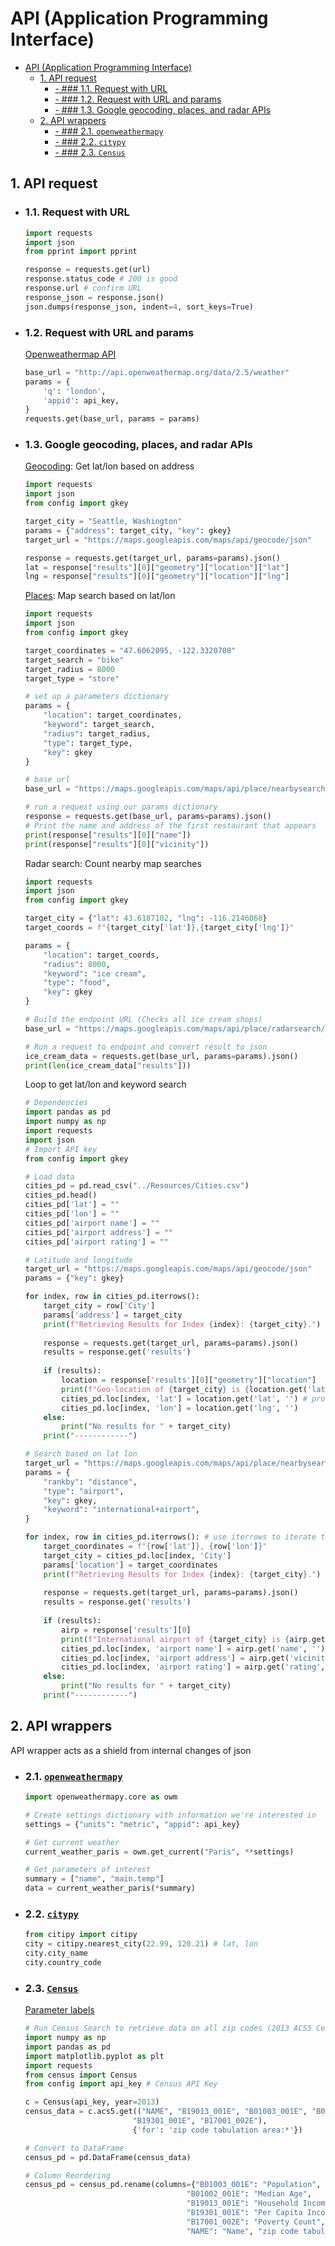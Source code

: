 # API (Application Programming Interface)

<!-- TOC -->

- [API (Application Programming Interface)](#api-application-programming-interface)
    - [1. API request](#1-api-request)
        - [- ### 1.1. Request with URL](#11-request-with-url)
        - [- ### 1.2. Request with URL and params](#12-request-with-url-and-params)
        - [- ### 1.3. Google geocoding, places, and radar APIs](#13-google-geocoding--places--and-radar-apis)
    - [2. API wrappers](#2-api-wrappers)
        - [- ### 2.1. `openweathermapy`](#21-openweathermapyhttp---openweathermapyreadthedocsio-en-latest)
        - [- ### 2.2. `citypy`](#22-citypyhttps---githubcom-wingchen-citipy)
        - [- ### 2.3. `Census`](#23-censushttps---githubcom-commercedataservice-census-wrapper)

<!-- /TOC -->

## 1. API request

- ### 1.1. Request with URL

    ```python
    import requests
    import json
    from pprint import pprint

    response = requests.get(url)
    response.status_code # 200 is good
    response.url # confirm URL
    response_json = response.json()
    json.dumps(response_json, indent=4, sort_keys=True)
    ```

- ### 1.2. Request with URL and params

    [Openweathermap API]((https://openweathermap.org/api))

    ```python
    base_url = "http://api.openweathermap.org/data/2.5/weather"
    params = {
        'q': 'london',
        'appid': api_key,
    }
    requests.get(base_url, params = params)
    ```

- ### 1.3. Google geocoding, places, and radar APIs

    [Geocoding](https://developers.google.com/maps/documentation/geocoding/intro): Get lat/lon based on address

    ```python
    import requests
    import json
    from config import gkey

    target_city = "Seattle, Washington"
    params = {"address": target_city, "key": gkey}
    target_url = "https://maps.googleapis.com/maps/api/geocode/json"

    response = requests.get(target_url, params=params).json()
    lat = response["results"][0]["geometry"]["location"]["lat"]
    lng = response["results"][0]["geometry"]["location"]["lng"]
    ```

    [Places](https://developers.google.com/maps/documentation/javascript/places#place_search_requests): Map search based on lat/lon

    ```python
    import requests
    import json
    from config import gkey
    
    target_coordinates = "47.6062095, -122.3320708"
    target_search = "bike"
    target_radius = 8000
    target_type = "store"

    # set up a parameters dictionary
    params = {
        "location": target_coordinates,
        "keyword": target_search,
        "radius": target_radius,
        "type": target_type,
        "key": gkey
    }

    # base url
    base_url = "https://maps.googleapis.com/maps/api/place/nearbysearch/json"

    # run a request using our params dictionary
    response = requests.get(base_url, params=params).json()
    # Print the name and address of the first restaurant that appears
    print(response["results"][0]["name"])
    print(response["results"][0]["vicinity"])
    ```

    Radar search: Count nearby map searches

    ```python
    import requests
    import json
    from config import gkey
    
    target_city = {"lat": 43.6187102, "lng": -116.2146068}
    target_coords = f"{target_city['lat']},{target_city['lng']}"

    params = {
        "location": target_coords,
        "radius": 8000,
        "keyword": "ice cream",
        "type": "food",
        "key": gkey
    }

    # Build the endpoint URL (Checks all ice cream shops)
    base_url = "https://maps.googleapis.com/maps/api/place/radarsearch/json"

    # Run a request to endpoint and convert result to json
    ice_cream_data = requests.get(base_url, params=params).json()
    print(len(ice_cream_data["results"]))
    ```

    Loop to get lat/lon and keyword search

    ```python
    # Dependencies
    import pandas as pd
    import numpy as np
    import requests
    import json
    # Import API key
    from config import gkey

    # Load data
    cities_pd = pd.read_csv("../Resources/Cities.csv")
    cities_pd.head()
    cities_pd['lat'] = ""
    cities_pd['lon'] = ""
    cities_pd['airport name'] = ""
    cities_pd['airport address'] = ""
    cities_pd['airport rating'] = ""
    ```
    ```python
    # Latitude and longitude
    target_url = "https://maps.googleapis.com/maps/api/geocode/json"
    params = {"key": gkey}

    for index, row in cities_pd.iterrows():
        target_city = row['City']
        params['address'] = target_city
        print(f"Retrieving Results for Index {index}: {target_city}.")
        
        response = requests.get(target_url, params=params).json()
        results = response.get('results')
        
        if (results):
            location = response['results'][0]["geometry"]["location"]
            print(f"Geo-location of {target_city} is {location.get('lat', 'None')}, {location.get('lng', 'None')}.")
            cities_pd.loc[index, 'lat'] = location.get('lat', '') # protect from keyError
            cities_pd.loc[index, 'lon'] = location.get('lng', '')
        else:
            print("No results for " + target_city)
        print("------------")
    ```
    ```python
    # Search based on lat lon
    target_url = "https://maps.googleapis.com/maps/api/place/nearbysearch/json"
    params = {
        "rankby": "distance",
        "type": "airport",
        "key": gkey,
        "keyword": "international+airport",
    }
    
    for index, row in cities_pd.iterrows(): # use iterrows to iterate through pandas dataframe
        target_coordinates = f"{row['lat']}, {row['lon']}"
        target_city = cities_pd.loc[index, 'City']
        params['location'] = target_coordinates
        print(f"Retrieving Results for Index {index}: {target_city}.")
        
        response = requests.get(target_url, params=params).json()
        results = response.get('results')
        
        if (results):
            airp = response['results'][0]
            print(f"International airport of {target_city} is {airp.get('name', 'None')}.")
            cities_pd.loc[index, 'airport name'] = airp.get('name', '') # protect from keyError
            cities_pd.loc[index, 'airport address'] = airp.get('vicinity', '')
            cities_pd.loc[index, 'airport rating'] = airp.get('rating', '')
        else:
            print("No results for " + target_city)
        print("------------")
    ```

## 2. API wrappers

API wrapper acts as a shield from internal changes of json

- ### 2.1. [`openweathermapy`](http://openweathermapy.readthedocs.io/en/latest/)

    ```python
    import openweathermapy.core as owm

    # Create settings dictionary with information we're interested in
    settings = {"units": "metric", "appid": api_key}

    # Get current weather
    current_weather_paris = owm.get_current("Paris", **settings)

    # Get parameters of interest
    summary = ["name", "main.temp"]
    data = current_weather_paris(*summary)
    ```

- ### 2.2. [`citypy`](https://github.com/wingchen/citipy)

    ```python
    from citipy import citipy
    city = citipy.nearest_city(22.99, 120.21) # lat, lon
    city.city_name
    city.country_code
    ```

- ### 2.3. [`Census`](https://github.com/CommerceDataService/census-wrapper)

    [Parameter labels](https://gist.github.com/afhaque/60558290d6efd892351c4b64e5c01e9b)

    ```python
    # Run Census Search to retrieve data on all zip codes (2013 ACS5 Census)
    import numpy as np
    import pandas as pd
    import matplotlib.pyplot as plt
    import requests
    from census import Census
    from config import api_key # Census API Key

    c = Census(api_key, year=2013)
    census_data = c.acs5.get(("NAME", "B19013_001E", "B01003_001E", "B01002_001E",
                            "B19301_001E", "B17001_002E"), 
                            {'for': 'zip code tabulation area:*'})

    # Convert to DataFrame
    census_pd = pd.DataFrame(census_data)

    # Column Reordering
    census_pd = census_pd.rename(columns={"B01003_001E": "Population",
                                        "B01002_001E": "Median Age",
                                        "B19013_001E": "Household Income",
                                        "B19301_001E": "Per Capita Income",
                                        "B17001_002E": "Poverty Count",
                                        "NAME": "Name", "zip code tabulation area": "Zipcode"})
    ```

